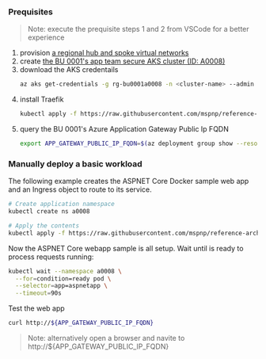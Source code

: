 ### Prequisites

> Note: execute the prequisite steps 1 and 2 from VSCode for a better experience

1. provision [a regional hub and spoke virtual networks](./secure-baseline/networking/network-deploy.azcli)
2. create [the BU 0001's app team secure AKS cluster (ID: A0008)](./secure-baseline/network-deploy.azcli)
3. download the AKS credentails
   ``` bash
   az aks get-credentials -g rg-bu0001a0008 -n <cluster-name> --admin
   ```
4. install Traefik
   ```bash
   kubectl apply -f https://raw.githubusercontent.com/mspnp/reference-architectures/master/aks/secure-baseline/traefik.yaml
   ```
5. query the BU 0001's Azure Application Gateway Public Ip FQDN
   ``` bash
   export APP_GATEWAY_PUBLIC_IP_FQDN=$(az deployment group show --resource-group rg-enterprise-networking-spokes -n spoke-BU0001A0008 --query properties.outputs.appGatewayPublicIpFqdn.value -o tsv)
   ```

### Manually deploy a basic workload

The following example creates the ASPNET Core Docker sample web app and an Ingress object to route to its service.

```bash
# Create application namespace
kubectl create ns a0008

# Apply the contents
kubectl apply -f https://raw.githubusercontent.com/mspnp/reference-architectures/master/aks/secure-baseline/aspnetapp.yaml
```

Now the ASPNET Core webapp sample is all setup. Wait until is ready to process requests running:

```bash
kubectl wait --namespace a0008 \
  --for=condition=ready pod \
  --selector=app=aspnetapp \
  --timeout=90s
```

Test the web app

```bash
curl http://${APP_GATEWAY_PUBLIC_IP_FQDN}
```

> Note: alternatively open a browser and navite to http://${APP_GATEWAY_PUBLIC_IP_FQDN}
